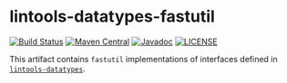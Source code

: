 lintools-datatypes-fastutil
===========================
[![Build Status](https://travis-ci.org/lintool/tools.svg?branch=master)](https://travis-ci.org/lintool/tools)
[![Maven Central](https://maven-badges.herokuapp.com/maven-central/tl.lin/lintools-datatypes-fastutil/badge.svg)](https://maven-badges.herokuapp.com/maven-central/tl.lin/lintools-datatypes-fastutil)
[![Javadoc](https://javadoc-badge.appspot.com/tl.lin/lintools-datatypes-fastutil.svg?label=javadoc)](https://lintool.github.io/tools-javadoc/lintools-datatypes-fastutil/1.1.1/apidocs/)
[![LICENSE](https://img.shields.io/badge/license-Apache-blue.svg?style=flat-square)](../LICENSE)

This artifact contains `fastutil` implementations of interfaces defined in [`lintools-datatypes`](../lintools-datatypes/).
